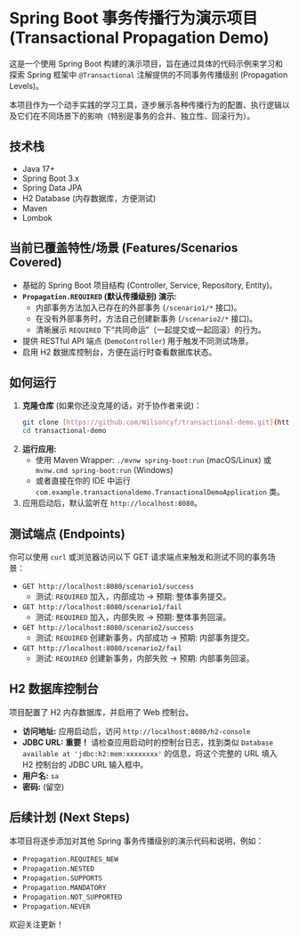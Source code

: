 # Spring Boot 事务传播行为演示项目 (Transactional Propagation Demo)

这是一个使用 Spring Boot 构建的演示项目，旨在通过具体的代码示例来学习和探索 Spring 框架中 `@Transactional` 注解提供的不同事务传播级别 (Propagation Levels)。

本项目作为一个动手实践的学习工具，逐步展示各种传播行为的配置、执行逻辑以及它们在不同场景下的影响（特别是事务的合并、独立性、回滚行为）。

## 技术栈

* Java 17+
* Spring Boot 3.x
* Spring Data JPA
* H2 Database (内存数据库，方便测试)
* Maven
* Lombok

## 当前已覆盖特性/场景 (Features/Scenarios Covered)

* 基础的 Spring Boot 项目结构 (Controller, Service, Repository, Entity)。
* **`Propagation.REQUIRED` (默认传播级别) 演示:**
    * 内部事务方法加入已存在的外部事务 (`/scenario1/*` 接口)。
    * 在没有外部事务时，方法自己创建新事务 (`/scenario2/*` 接口)。
    * 清晰展示 `REQUIRED` 下“共同命运”（一起提交或一起回滚）的行为。
* 提供 RESTful API 端点 (`DemoController`) 用于触发不同测试场景。
* 启用 H2 数据库控制台，方便在运行时查看数据库状态。

## 如何运行

1.  **克隆仓库** (如果你还没克隆的话，对于协作者来说)：
    ```bash
    git clone [https://github.com/Wilsoncyf/transactional-demo.git](https://github.com/Wilsoncyf/transactional-demo.git)
    cd transactional-demo
    ```
2.  **运行应用:**
    * 使用 Maven Wrapper: `./mvnw spring-boot:run` (macOS/Linux) 或 `mvnw.cmd spring-boot:run` (Windows)
    * 或者直接在你的 IDE 中运行 `com.example.transactionaldemo.TransactionalDemoApplication` 类。
3.  应用启动后，默认监听在 `http://localhost:8080`。

## 测试端点 (Endpoints)

你可以使用 `curl` 或浏览器访问以下 GET 请求端点来触发和测试不同的事务场景：

* `GET http://localhost:8080/scenario1/success`
    * 测试: `REQUIRED` 加入，内部成功 -> 预期: 整体事务提交。
* `GET http://localhost:8080/scenario1/fail`
    * 测试: `REQUIRED` 加入，内部失败 -> 预期: 整体事务回滚。
* `GET http://localhost:8080/scenario2/success`
    * 测试: `REQUIRED` 创建新事务，内部成功 -> 预期: 内部事务提交。
* `GET http://localhost:8080/scenario2/fail`
    * 测试: `REQUIRED` 创建新事务，内部失败 -> 预期: 内部事务回滚。

## H2 数据库控制台

项目配置了 H2 内存数据库，并启用了 Web 控制台。

* **访问地址:** 应用启动后，访问 `http://localhost:8080/h2-console`
* **JDBC URL:** **重要！** 请检查应用启动时的控制台日志，找到类似 `Database available at 'jdbc:h2:mem:xxxxxxxx'` 的信息，将这个完整的 URL 填入 H2 控制台的 JDBC URL 输入框中。
* **用户名:** `sa`
* **密码:** (留空)

## 后续计划 (Next Steps)

本项目将逐步添加对其他 Spring 事务传播级别的演示代码和说明，例如：

* `Propagation.REQUIRES_NEW`
* `Propagation.NESTED`
* `Propagation.SUPPORTS`
* `Propagation.MANDATORY`
* `Propagation.NOT_SUPPORTED`
* `Propagation.NEVER`

欢迎关注更新！